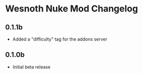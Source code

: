 # Wesnoth Nuke Mod Changelog

## 0.1.1b

- Added a "difficulty" tag for the addons server

## 0.1.0b

- Initial beta release
